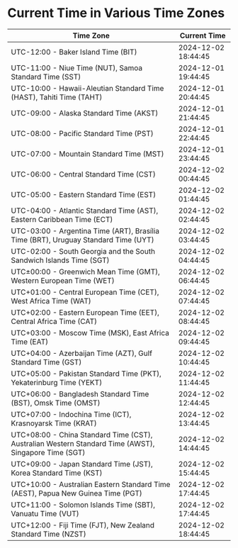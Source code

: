 # Current Time in Various Time Zones

| Time Zone | Current Time |
|-----------|--------------|
| UTC-12:00 - Baker Island Time (BIT) | 2024-12-02 18:44:45 |
| UTC-11:00 - Niue Time (NUT), Samoa Standard Time (SST) | 2024-12-01 19:44:45 |
| UTC-10:00 - Hawaii-Aleutian Standard Time (HAST), Tahiti Time (TAHT) | 2024-12-01 20:44:45 |
| UTC-09:00 - Alaska Standard Time (AKST) | 2024-12-01 21:44:45 |
| UTC-08:00 - Pacific Standard Time (PST) | 2024-12-01 22:44:45 |
| UTC-07:00 - Mountain Standard Time (MST) | 2024-12-01 23:44:45 |
| UTC-06:00 - Central Standard Time (CST) | 2024-12-02 00:44:45 |
| UTC-05:00 - Eastern Standard Time (EST) | 2024-12-02 01:44:45 |
| UTC-04:00 - Atlantic Standard Time (AST), Eastern Caribbean Time (ECT) | 2024-12-02 02:44:45 |
| UTC-03:00 - Argentina Time (ART), Brasília Time (BRT), Uruguay Standard Time (UYT) | 2024-12-02 03:44:45 |
| UTC-02:00 - South Georgia and the South Sandwich Islands Time (SGT) | 2024-12-02 04:44:45 |
| UTC±00:00 - Greenwich Mean Time (GMT), Western European Time (WET) | 2024-12-02 06:44:45 |
| UTC+01:00 - Central European Time (CET), West Africa Time (WAT) | 2024-12-02 07:44:45 |
| UTC+02:00 - Eastern European Time (EET), Central Africa Time (CAT) | 2024-12-02 08:44:45 |
| UTC+03:00 - Moscow Time (MSK), East Africa Time (EAT) | 2024-12-02 09:44:45 |
| UTC+04:00 - Azerbaijan Time (AZT), Gulf Standard Time (GST) | 2024-12-02 10:44:45 |
| UTC+05:00 - Pakistan Standard Time (PKT), Yekaterinburg Time (YEKT) | 2024-12-02 11:44:45 |
| UTC+06:00 - Bangladesh Standard Time (BST), Omsk Time (OMST) | 2024-12-02 12:44:45 |
| UTC+07:00 - Indochina Time (ICT), Krasnoyarsk Time (KRAT) | 2024-12-02 13:44:45 |
| UTC+08:00 - China Standard Time (CST), Australian Western Standard Time (AWST), Singapore Time (SGT) | 2024-12-02 14:44:45 |
| UTC+09:00 - Japan Standard Time (JST), Korea Standard Time (KST) | 2024-12-02 15:44:45 |
| UTC+10:00 - Australian Eastern Standard Time (AEST), Papua New Guinea Time (PGT) | 2024-12-02 17:44:45 |
| UTC+11:00 - Solomon Islands Time (SBT), Vanuatu Time (VUT) | 2024-12-02 17:44:45 |
| UTC+12:00 - Fiji Time (FJT), New Zealand Standard Time (NZST) | 2024-12-02 18:44:45 |
